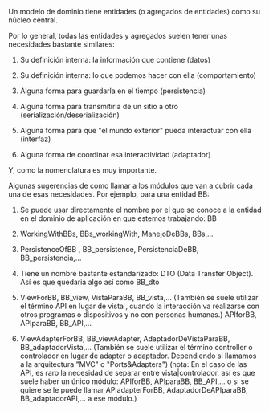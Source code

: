 Un modelo de dominio tiene entidades (o agregados de entidades) como su núcleo central.

Por lo general, todas las entidades y agregados suelen tener unas necesidades bastante similares:

1. Su definición interna: la información que contiene (datos)

2. Su definición interna: lo que podemos hacer con ella (comportamiento)

3. Alguna forma para guardarla en el tiempo (persistencia)

4. Alguna forma para transmitirla de un sitio a otro (serialización/deserialización)

5. Alguna forma para que "el mundo exterior" pueda interactuar con ella (interfaz)

6. Alguna forma de coordinar esa interactividad (adaptador)

Y, como la nomenclatura es muy importante. 

Algunas sugerencias de como llamar a los módulos que van a cubrir cada una de esas necesidades. Por ejemplo, para una entidad BB:

1. Se puede usar directamente el nombre por el que se conoce a la entidad en el dominio de aplicación en que estemos trabajando: BB

2. WorkingWithBBs, BBs_workingWith, ManejoDeBBs, BBs,...

3. PersistenceOfBB , BB_persistence, PersistenciaDeBB, BB_persistencia,...

4. Tiene un nombre bastante estandarizado: DTO (Data Transfer Object). Así es que quedaria algo así como BB_dto

5. ViewForBB, BB_view, VistaParaBB, BB_vista,...  (También se suele utilizar el término API en lugar de vista , cuando la interacción va realizarse con otros programas o dispositivos y no con personas humanas.) APIforBB, APIparaBB, BB_API,...

6. ViewAdapterForBB, BB_viewAdapter, AdaptadorDeVistaParaBB, BB_adaptadorVista,...  (También se suele utilizar el término controller o controlador en lugar de adapter o adaptador. Dependiendo si llamamos a la arquitectura "MVC" o "Ports&Adapters") (nota: En el caso de las API, es raro la necesidad de separar entre vista|controlador, así es que suele haber un único módulo: APIforBB, APIparaBB, BB_API,... o si se quiere se le puede llamar APIadapterForBB, AdaptadorDeAPIparaBB, BB_adaptadorAPI,... a ese módulo.)


